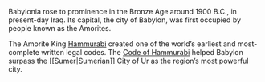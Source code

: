 Babylonia rose to prominence in the Bronze Age around 1900 B.C., in present-day Iraq. Its capital, the city of Babylon, was first occupied by people known as the Amorites.

The Amorite King [Hammurabi](http://www.history.com/news/history-lists/category/hammurabi) created one of the world’s earliest and most-complete written legal codes. The [Code of Hammurabi](https://www.history.com/topics/ancient-history/hammurabi) helped Babylon surpass the [[Sumer|Sumerian]] City of Ur as the region’s most powerful city.